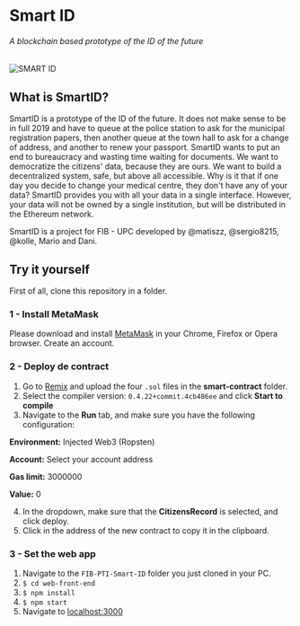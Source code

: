 # Smart ID
###### A blockchain based prototype of the ID of the future
![SMART ID](https://github.com/sergio8215/FIB-PTI-ID-of-the-future-using-blockchain/blob/master/logos/logo-blue-no-back.png?raw=true)
## What is SmartID?
SmartID is a prototype of the ID of the future. It does not make sense to be in full 2019 and have to queue at the police station to ask for the municipal registration papers, then another queue at the town hall to ask for a change of address, and another to renew your passport. SmartID wants to put an end to bureaucracy and wasting time waiting for documents. We want to democratize the citizens' data, because they are ours. We want to build a decentralized system, safe, but above all accessible. Why is it that if one day you decide to change your medical centre, they don't have any of your data? SmartID provides you with all your data in a single interface. However, your data will not be owned by a single institution, but will be distributed in the Ethereum network.

SmartID is a project for FIB - UPC developed by @matiszz, @sergio8215, @kolle, Mario and Dani.

## Try it yourself
First of all, clone this repository in a folder.
### 1 - Install MetaMask
Please download and install [MetaMask](https://metamask.io/) in your Chrome, Firefox or Opera browser. Create an account.

### 2 - Deploy de contract

 1. Go to [Remix](https://remix.ethereum.org/#optimize=false&version=soljson-v0.4.22+commit.4cb486ee.js) and upload the four `.sol` files in the **smart-contract** folder.
 2. Select the compiler version: `0.4.22+commit.4cb486ee` and click **Start to compile**
 3. Navigate to the **Run** tab, and make sure you have the following configuration:
 
 **Environment:** Injected Web3 (Ropsten)
 
 **Account:** Select your account address
 
 **Gas limit:** 3000000
 
 **Value:** 0
 
 4. In the dropdown, make sure that the **CitizensRecord** is selected, and click deploy. 
 5. Click in the address of the new contract to copy it in the clipboard.
 
### 3 - Set the web app
 1. Navigate to the `FIB-PTI-Smart-ID` folder you just cloned in your PC.
 2. `$ cd web-front-end`
 3. `$ npm install`
 4. `$ npm start`
 5. Navigate to [localhost:3000](http://localhost:3000/)